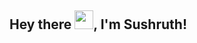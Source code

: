 ## Hey there <img src="https://raw.githubusercontent.com/MartinHeinz/MartinHeinz/master/wave.gif" width="30px">, I'm Sushruth!

